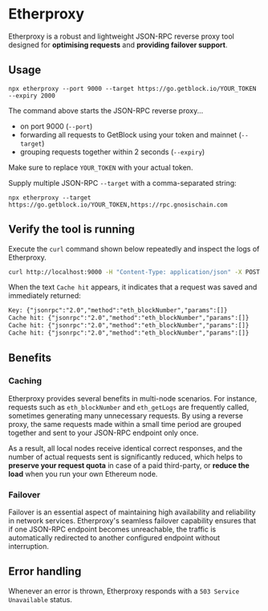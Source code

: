 # Etherproxy

Etherproxy is a robust and lightweight JSON-RPC reverse proxy tool designed for **optimising requests** and **providing failover support**.

## Usage

```
npx etherproxy --port 9000 --target https://go.getblock.io/YOUR_TOKEN --expiry 2000
```

The command above starts the JSON-RPC reverse proxy...

-   on port 9000 (`--port`)
-   forwarding all requests to GetBlock using your token and mainnet (`--target`)
-   grouping requests together within 2 seconds (`--expiry`)

Make sure to replace `YOUR_TOKEN` with your actual token.

Supply multiple JSON-RPC `--target` with a comma-separated string:

```
npx etherproxy --target https://go.getblock.io/YOUR_TOKEN,https://rpc.gnosischain.com
```

## Verify the tool is running

Execute the `curl` command shown below repeatedly and inspect the logs of Etherproxy.

```sh
curl http://localhost:9000 -H "Content-Type: application/json" -X POST --data '{"jsonrpc":"2.0","method":"eth_blockNumber","params":[],"id":1}'
```

When the text `Cache hit` appears, it indicates that a request was saved and immediately returned:

```txt
Key: {"jsonrpc":"2.0","method":"eth_blockNumber","params":[]}
Cache hit: {"jsonrpc":"2.0","method":"eth_blockNumber","params":[]}
Cache hit: {"jsonrpc":"2.0","method":"eth_blockNumber","params":[]}
Cache hit: {"jsonrpc":"2.0","method":"eth_blockNumber","params":[]}
```

## Benefits

### Caching

Etherproxy provides several benefits in multi-node scenarios. For instance, requests such as `eth_blockNumber` and `eth_getLogs` are frequently called, sometimes generating many unnecessary requests. By using a reverse proxy, the same requests made within a small time period are grouped together and sent to your JSON-RPC endpoint only once.

As a result, all local nodes receive identical correct responses, and the number of actual requests sent is significantly reduced, which helps to **preserve your request quota** in case of a paid third-party, or **reduce the load** when you run your own Ethereum node.

### Failover

Failover is an essential aspect of maintaining high availability and reliability in network services. Etherproxy's seamless failover capability ensures that if one JSON-RPC endpoint becomes unreachable, the traffic is automatically redirected to another configured endpoint without interruption.

## Error handling

Whenever an error is thrown, Etherproxy responds with a `503 Service Unavailable` status.
